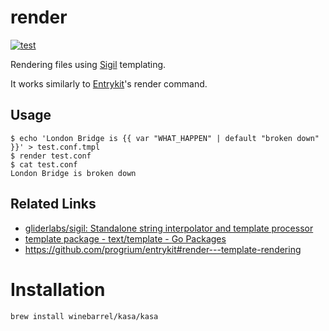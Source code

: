 # render

[![test](https://github.com/winebarrel/render/actions/workflows/test.yml/badge.svg)](https://github.com/winebarrel/render/actions/workflows/test.yml)

Rendering files using [Sigil](https://github.com/gliderlabs/sigil) templating.

It works similarly to [Entrykit](https://github.com/progrium/entrykit)'s render command.

## Usage

```
$ echo 'London Bridge is {{ var "WHAT_HAPPEN" | default "broken down" }}' > test.conf.tmpl
$ render test.conf
$ cat test.conf
London Bridge is broken down
```

## Related Links

* [gliderlabs/sigil: Standalone string interpolator and template processor](https://github.com/gliderlabs/sigil)
* [template package - text/template - Go Packages](https://pkg.go.dev/text/template)
* https://github.com/progrium/entrykit#render---template-rendering

# Installation

```
brew install winebarrel/kasa/kasa
```
